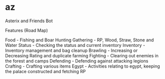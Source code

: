 # az
Asterix and Friends Bot

Features (Road Map)

Food - Fishing and Boar Hunting
Gathering - RP, Wood, Straw, Stone and Water
Status - Checking the status and current inventory
Inventory - Inventory management and bag cleanup
Brawling - Increasing or Decreasing Rating and duplicate farming
Fighting - Clearing out enemies in the forest and camps
Defending - Defending against attacking legions
Crafting - Crafting various items
Egypt - Activities relating to egypt, keeping the palace constructed and fetching RP
